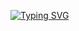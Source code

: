 <a href="https://git.io/typing-svg"><img src="https://readme-typing-svg.demolab.com?font=Jersey+15&weight=900&size=32&pause=1000&color=F7F7F7&width=435&lines=Hi%2C+my+name+is+Rafaela+;Welcome+to+my+profile!%E2%9C%A8" alt="Typing SVG" /></a>

<!--
**rafaelabarata/rafaelabarata** is a ✨ _special_ ✨ repository because its `README.md` (this file) appears on your GitHub profile.

Here are some ideas to get you started:

- 🔭 I’m currently working on ...
- 🌱 I’m currently learning ...
- 👯 I’m looking to collaborate on ...
- 🤔 I’m looking for help with ...
- 💬 Ask me about ...
- 📫 How to reach me: ...
- 😄 Pronouns: ...
- ⚡ Fun fact: ...
-->
